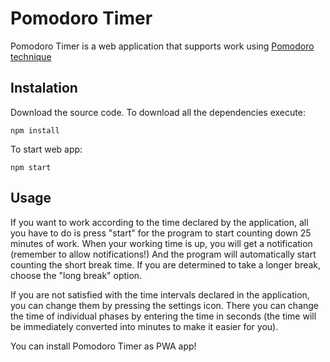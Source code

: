 # Pomodoro Timer
Pomodoro Timer is a web application that supports work using [Pomodoro technique](https://en.wikipedia.org/wiki/Pomodoro_Technique)

## Instalation
Download the source code.
To download all the dependencies execute:
```
npm install
```

To start web app:
```
npm start
```

## Usage
If you want to work according to the time declared by the application, all you have to do is press "start" for the program to start counting down 25 minutes of work.
When your working time is up, you will get a notification (remember to allow notifications!) And the program will automatically start counting the short break time.
If you are determined to take a longer break, choose the "long break" option.

If you are not satisfied with the time intervals declared in the application, you can change them by pressing the settings icon.
There you can change the time of individual phases by entering the time in seconds (the time will be immediately converted into minutes to make it easier for you).

You can install Pomodoro Timer as PWA app!
